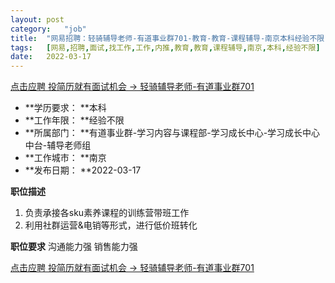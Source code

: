 ```yaml
---
layout:	post
category:	"job"
title:	"网易招聘：轻骑辅导老师-有道事业群701-教育-教育-课程辅导-南京本科经验不限"
tags:	[网易,招聘,面试,找工作,工作,内推,教育,教育,课程辅导,南京,本科,经验不限]
date:	2022-03-17
---
```


[点击应聘 投简历就有面试机会 -> 轻骑辅导老师-有道事业群701](http://mobile.bole.netease.com/bole/boleDetail?id=37888&employeeId=346f03c3cda5f04c&key=all)



- **学历要求： **本科
- **工作年限： **经验不限
- **所属部门： **有道事业群-学习内容与课程部-学习成长中心-学习成长中心中台-辅导老师组
- **工作城市： **南京
- **发布日期： **2022-03-17



**职位描述**
1. 负责承接各sku素养课程的训练营带班工作
2. 利用社群运营&amp;电销等形式，进行低价班转化



**职位要求**
沟通能力强
销售能力强



[点击应聘 投简历就有面试机会 -> 轻骑辅导老师-有道事业群701](http://mobile.bole.netease.com/bole/boleDetail?id=37888&employeeId=346f03c3cda5f04c&key=all)